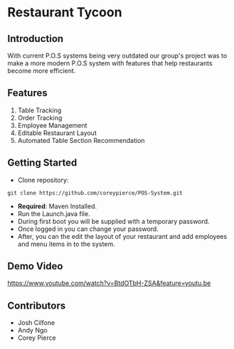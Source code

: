 # Restaurant Tycoon
## Introduction
With current P.O.S systems being very outdated our group's project was to  make a more modern P.O.S system with features that help restaurants become more efficient. 
## Features
1. Table Tracking 
2. Order Tracking
3. Employee Management 
4. Editable Restaurant Layout
5. Automated Table Section Recommendation
## Getting Started
- Clone repository:
```
git clone https://github.com/coreypierce/POS-System.git
```
- **Required**: Maven Installed.
- Run the Launch.java file.
- During first boot you will be supplied with a temporary password.
- Once logged in you can change your password.
- After, you can the edit the layout of your restaurant and add employees and menu items in to the system. 
## Demo Video
https://www.youtube.com/watch?v=BtdOTbH-ZSA&feature=youtu.be
## Contributors
- Josh Cilfone
- Andy Ngo
- Corey Pierce

